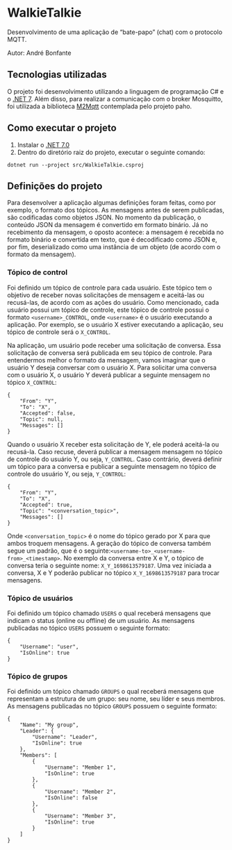 # WalkieTalkie

Desenvolvimento de uma aplicação de “bate-papo” (chat) com o protocolo MQTT.

Autor: André Bonfante

## Tecnologias utilizadas

O projeto foi desenvolvimento utilizando a linguagem de programação C# e o [.NET 7](https://dotnet.microsoft.com/pt-br/download/dotnet/7.0). Além disso, para realizar a comunicação com o broker Mosquitto, foi utilizada a biblioteca [M2Mqtt](https://github.com/eclipse/paho.mqtt.m2mqtt) contemplada pelo projeto paho.

## Como executar o projeto

1. Instalar o [.NET 7.0](https://dotnet.microsoft.com/pt-br/download/dotnet/7.0)
2. Dentro do diretório raiz do projeto, executar o seguinte comando:

```
dotnet run --project src/WalkieTalkie.csproj
```

## Definições do projeto

Para desenvolver a aplicação algumas definições foram feitas, como por exemplo, o formato dos tópicos. As mensagens antes de serem publicadas, são codificadas como objetos JSON. No momento da publicação, o conteúdo JSON da mensagem é convertido em formato binário. Já no recebimento da mensagem, o oposto acontece: a mensagem é recebida no formato binário e convertida em texto, que é decodificado como JSON e, por fim, deserializado como uma instância de um objeto (de acordo com o formato da mensagem).

### Tópico de control

Foi definido um tópico de controle para cada usuário. Este tópico tem o objetivo de receber novas solicitações de mensagem e aceitá-las ou recusá-las, de acordo com as ações do usuário. Como mencionado, cada usuário possui um tópico de controle, este tópico de controle possui o formato ```<username>_CONTROL```, onde ```<username>``` é o usuário executando a aplicação. Por exemplo, se o usuário X estiver executando a aplicação, seu tópico de controle será o ```X_CONTROL```.

Na aplicação, um usuário pode receber uma solicitação de conversa. Essa solicitação de conversa será publicada em seu tópico de controle. Para entendermos melhor o formato da mensagem, vamos imaginar que o usuário Y deseja conversar com o usuário X. Para solicitar uma conversa com o usuário X, o usuário Y deverá publicar a seguinte mensagem no tópico ```X_CONTROL```:

```
{
    "From": "Y",
    "To": "X",
    "Accepted": false,
    "Topic": null,
    "Messages": []
}
```

Quando o usuário X receber esta solicitação de Y, ele poderá aceitá-la ou recusá-la. Caso recuse, deverá publicar a mensagem mensagem no tópico de controle do usuário Y, ou seja, ```Y_CONTROL```. Caso contrário, deverá definir um tópico para a conversa e publicar a seguinte mensagem no tópico de controle do usuário Y, ou seja, ```Y_CONTROL```:

```
{
    "From": "Y",
    "To": "X",
    "Accepted": true,
    "Topic": "<conversation_topic>",
    "Messages": []
}
```

Onde ```<conversation_topic>``` é o nome do tópico gerado por X para que ambos troquem mensagens. A geração do tópico de conversa também segue um padrão, que é o seguinte:```<username-to>_<username-from>_<timestamp>```. No exemplo da conversa entre X e Y, o tópico de conversa teria o seguinte nome: ```X_Y_1698613579187```. Uma vez iniciada a conversa, X e Y poderão publicar no tópico ```X_Y_1698613579187``` para trocar mensagens.

### Tópico de usuários

Foi definido um tópico chamado ```USERS``` o qual receberá mensagens que indicam o status (online ou offline) de um usuário. As mensagens publicadas no tópico ```USERS``` possuem o seguinte formato:

```
{ 
    "Username": "user", 
    "IsOnline": true 
}
```

### Tópico de grupos

Foi definido um tópico chamado ```GROUPS``` o qual receberá mensagens que representam a estrutura de um grupo: seu nome, seu líder e seus membros. As mensagens publicadas no tópico ```GROUPS``` possuem o seguinte formato:

```
{ 
    "Name": "My group", 
    "Leader": { 
        "Username": "Leader",
        "IsOnline": true
    },
    "Members": [
        { 
            "Username": "Member 1",
            "IsOnline": true
        },
        { 
            "Username": "Member 2",
            "IsOnline": false
        },
        { 
            "Username": "Member 3",
            "IsOnline": true
        }
    ]
}
```
